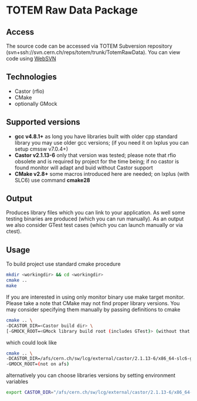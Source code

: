 TOTEM Raw Data Package
====================



Access
---------------------

The source code can be accessed via TOTEM Subversion repository (svn+ssh://svn.cern.ch/reps/totem/trunk/TotemRawData).
You can view code using [WebSVN](https://svnweb.cern.ch/cern/wsvn/totem/trunk/TotemRawData)



Technologies
---------------------

+ Castor (rfio)
+ CMake
+ optionally GMock



Supported versions
---------------------

+ **gcc v4.8.1+** as long you have libraries built with older cpp standard library you may use older gcc versions; (if you need it on lxplus you can setup cmssw v7.0.4+)
+ **Castor v2.1.13-6** only that version was tested; please note that rfio obsolete and is required by project for the time being; if no castor is found monitor will adapt and buid without Castor support
+ **CMake v2.8+** some macros introduced here are needed; on lxplus (with SLC6) use command **cmake28**


Output
---------------------

Produces library files which you can link to your application.
As well some testing binaries are produced (which you can run manually).
As an output we also consider GTest test cases (which you can launch manually or via ctest).



Usage
---------------------

To build project use standard cmake procedure

```sh
mkdir <workingdir> && cd <workingdir>
cmake ..
make
```

If you are interested in using only monitor binary use make target monitor.
Please take a note that CMake may not find proper library versions. You may consider specifying them manually by passing definitions to cmake

```sh
cmake .. \
-DCASTOR_DIR=<Castor build dir> \
[-GMOCK_ROOT=<GMock library build root (includes GTest)> (without that tests won't be available)] \
```

which could look like

```sh
cmake .. \
-DCASTOR_DIR=/afs/cern.ch/sw/lcg/external/castor/2.1.13-6/x86_64-slc6-gcc47-opt/usr/
-GMOCK_ROOT=(not on afs)
```

alternatively you can choose libraries versions by setting environment variables

```sh
export CASTOR_DIR="/afs/cern.ch/sw/lcg/external/castor/2.1.13-6/x86_64-slc6-gcc47-opt/usr/"
```
